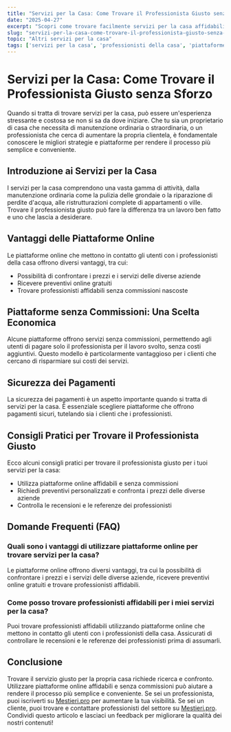 ```yaml
---
title: "Servizi per la Casa: Come Trovare il Professionista Giusto senza Sforzo"
date: "2025-04-27"
excerpt: "Scopri come trovare facilmente servizi per la casa affidabili e senza commissioni. Una guida pratica per scegliere il professionista giusto per le tue esigenze."
slug: "servizi-per-la-casa-come-trovare-il-professionista-giusto-senza-sforzo"
topic: "Altri servizi per la casa"
tags: ['servizi per la casa', 'professionisti della casa', 'piattaforme di servizi', 'manutenzione casa']
---
```

# Servizi per la Casa: Come Trovare il Professionista Giusto senza Sforzo

Quando si tratta di trovare servizi per la casa, può essere un'esperienza stressante e costosa se non si sa da dove iniziare. Che tu sia un proprietario di casa che necessita di manutenzione ordinaria o straordinaria, o un professionista che cerca di aumentare la propria clientela, è fondamentale conoscere le migliori strategie e piattaforme per rendere il processo più semplice e conveniente.

## Introduzione ai Servizi per la Casa

I servizi per la casa comprendono una vasta gamma di attività, dalla manutenzione ordinaria come la pulizia delle grondaie o la riparazione di perdite d'acqua, alle ristrutturazioni complete di appartamenti o ville. Trovare il professionista giusto può fare la differenza tra un lavoro ben fatto e uno che lascia a desiderare.

## Vantaggi delle Piattaforme Online

Le piattaforme online che mettono in contatto gli utenti con i professionisti della casa offrono diversi vantaggi, tra cui:

* Possibilità di confrontare i prezzi e i servizi delle diverse aziende
* Ricevere preventivi online gratuiti
* Trovare professionisti affidabili senza commissioni nascoste

## Piattaforme senza Commissioni: Una Scelta Economica

Alcune piattaforme offrono servizi senza commissioni, permettendo agli utenti di pagare solo il professionista per il lavoro svolto, senza costi aggiuntivi. Questo modello è particolarmente vantaggioso per i clienti che cercano di risparmiare sui costi dei servizi.

## Sicurezza dei Pagamenti

La sicurezza dei pagamenti è un aspetto importante quando si tratta di servizi per la casa. È essenziale scegliere piattaforme che offrono pagamenti sicuri, tutelando sia i clienti che i professionisti.

## Consigli Pratici per Trovare il Professionista Giusto

Ecco alcuni consigli pratici per trovare il professionista giusto per i tuoi servizi per la casa:

* Utilizza piattaforme online affidabili e senza commissioni
* Richiedi preventivi personalizzati e confronta i prezzi delle diverse aziende
* Controlla le recensioni e le referenze dei professionisti

## Domande Frequenti (FAQ)

### Quali sono i vantaggi di utilizzare piattaforme online per trovare servizi per la casa?

Le piattaforme online offrono diversi vantaggi, tra cui la possibilità di confrontare i prezzi e i servizi delle diverse aziende, ricevere preventivi online gratuiti e trovare professionisti affidabili.

### Come posso trovare professionisti affidabili per i miei servizi per la casa?

Puoi trovare professionisti affidabili utilizzando piattaforme online che mettono in contatto gli utenti con i professionisti della casa. Assicurati di controllare le recensioni e le referenze dei professionisti prima di assumarli.

## Conclusione

Trovare il servizio giusto per la propria casa richiede ricerca e confronto. Utilizzare piattaforme online affidabili e senza commissioni può aiutare a rendere il processo più semplice e conveniente. Se sei un professionista, puoi iscriverti su [Mestieri.pro](https://mestieri.pro/info) per aumentare la tua visibilità. Se sei un cliente, puoi trovare e contattare professionisti del settore su [Mestieri.pro](https://mestieri.pro). Condividi questo articolo e lasciaci un feedback per migliorare la qualità dei nostri contenuti!